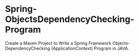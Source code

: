 # Spring-ObjectsDependencyChecking-Program
Create a Maven Project to Write a Spring Framework Objects-DependencyChecking (ApplicationContext) Program in JAVA.
